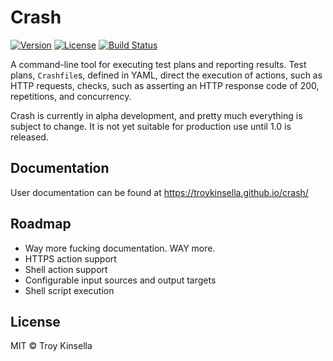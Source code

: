 Crash
=====

[![Version](https://badge.fury.io/gh/troykinsella%2Fcrash.svg)](https://badge.fury.io/gh/troykinsella%2Fcrash)
[![License](https://img.shields.io/github/license/troykinsella/crash.svg)](https://github.com/troykinsella/crash/blob/master/LICENSE)
[![Build Status](https://travis-ci.org/troykinsella/crash.svg?branch=master)](https://travis-ci.org/troykinsella/crash)

A command-line tool for executing test plans and reporting results. Test plans, `Crashfile`s, defined in YAML,
direct the execution of actions, such as HTTP requests, checks, such as asserting an HTTP
response code of 200, repetitions, and concurrency.

Crash is currently in alpha development, and pretty much everything is subject to change. It is not
yet suitable for production use until 1.0 is released.

## Documentation

User documentation can be found at https://troykinsella.github.io/crash/

## Roadmap

* Way more fucking documentation. WAY more.
* HTTPS action support
* Shell action support
* Configurable input sources and output targets
* Shell script execution

## License

MIT © Troy Kinsella

